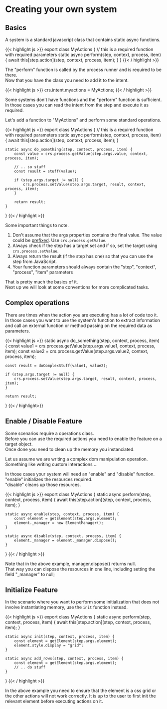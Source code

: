# Creating your own system

## Basics

A system is a standard javascript class that contains static async functions.

{{< highlight js >}}
export class MyActions {
    // this is a required function with required parameters
    static async perform(step, context, process, item) {
        await this[step.action](step, context, process, item);
    }
}
{{< / highlight >}}

The "perform" function is called by the process runner and is required to be there.  
Now that you have the class you need to add it to the intent.

{{< highlight js >}}
crs.intent.myactions = MyActions;
{{< / highlight >}}

Some systems don't have functions and the "perform" function is sufficient.  
In those cases you can read the intent from the step and execute it as required.  

Let's add a function to "MyActions" and perform some standard operations.

{{< highlight js >}}
export class MyActions {
    // this is a required function with required parameters
    static async perform(step, context, process, item) {
        await this[step.action](step, context, process, item);
    }

    static async do_something(step, context, process, item) {
        const value = crs.process.getValue(step.args.value, context, process, item);

        // .. so stuff
        const result = stuff(value);

        if (step.args.target != null) {
            crs.process.setValue(step.args.target, result, context, process, item);
        }

        return result;
    }
}
{{< / highlight >}}

Some important things to note.

1. Don't assume that the args properties contains the final value.  The value could be [prefixed](/docs/prefixes/).  Use `crs.process.getValue`.
2. Always check if the step has a target set and if so, set the target using `crs.process.setValue`.
3. Always return the result (if the step has one) so that you can use the step from JavaScript.
4. Your function parameters should always contain the "step", "context", "process", "item" parameters

That is pretty much the basics of it.  
Next up we will look at some conventions for more complicated tasks.

## Complex operations

There are times when the action you are executing has a lot of code too it.  
In those cases you want to use the system's function to extract information and call an external function or method passing on the required data as parameters.

{{< highlight js >}}
static async do_something(step, context, process, item) {
    const value1 = crs.process.getValue(step.args.value1, context, process, item);
    const value2 = crs.process.getValue(step.args.value2, context, process, item);

    const result = doComplexStuff(value1, value2);

    if (step.args.target != null) {
        crs.process.setValue(step.args.target, result, context, process, item);
    }

    return result;
}
{{< / highlight>}}

## Enable / Disable Feature

Some scenarios require a operations class.  
Before you can use the required actions you need to enable the feature on a target object.  
Once done you need to clean up the memory you instanciated.

Let us assume we are writing a complex dom manipulation operation.  
Something like writing custom interactions ...

In those cases your system will need an "enable" and "disable" function.  
"enable" initializes the resources required.  
"disable" cleans up those resources.

{{< highlight js >}}
export class MyActions {
    static async perform(step, context, process, item) {
        await this[step.action](step, context, process, item);
    }

    static async enable(step, context, process, item) {
        const element = getElement(step.args.element);
        element._manager = new ElementManager();
    }

    static async disable(step, context, process, item) {
        element._manager = element._manager.dispose();
    }
}
{{< / highlight >}}

Note that in the above example, manager.dispose() returns null.  
That way you can dispose the resources in one line, including setting the field "_manager" to null;

## Initialize Feature

In the scenario where you want to perform some initialization that does not involve instantiating memory, use the `init` function instead.

{{< highlight js >}}
export class MyActions {
    static async perform(step, context, process, item) {
        await this[step.action](step, context, process, item);
    }

    static async init(step, context, process, item) {
        const element = getElement(step.args.element);
        element.style.display = "grid";
    }

    static async add_rows(step, context, process, item) {
        const element = getElement(step.args.element);
        // .. do stuff
    }
}
{{< / highlight >}}

In the above example you need to ensure that the element is a css grid or the other actions will not work correctly.
It is up to the user to first init the relevant element before executing actions on it.